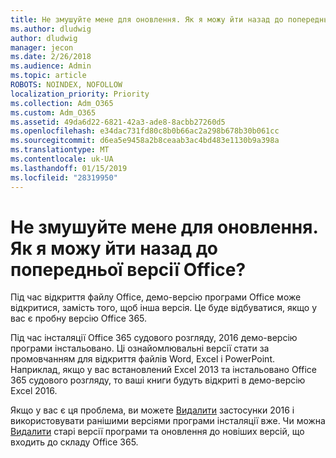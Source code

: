 ```yaml
---
title: Не змушуйте мене для оновлення. Як я можу йти назад до попередньої версії Office?
ms.author: dludwig
author: dludwig
manager: jecon
ms.date: 2/26/2018
ms.audience: Admin
ms.topic: article
ROBOTS: NOINDEX, NOFOLLOW
localization_priority: Priority
ms.collection: Adm_O365
ms.custom: Adm_O365
ms.assetid: 49da6d22-6821-42a3-ade8-8acbb27260d5
ms.openlocfilehash: e34dac731fd80c8b0b66ac2a298b678b30b061cc
ms.sourcegitcommit: d6ea5e9458a2b8ceaab3ac4bd483e1130b9a398a
ms.translationtype: MT
ms.contentlocale: uk-UA
ms.lasthandoff: 01/15/2019
ms.locfileid: "28319950"
---
```

# <a name="dont-force-me-to-upgrade-how-do-i-go-back-to-the-previous-office-version"></a>Не змушуйте мене для оновлення. Як я можу йти назад до попередньої версії Office?

Під час відкриття файлу Office, демо-версію програми Office може відкритися, замість того, щоб інша версія. Це буде відбуватися, якщо у вас є пробну версію Office 365. 
  
Під час інсталяції Office 365 судового розгляду, 2016 демо-версію програми інстальовано. Ці ознайомлювальні версії стати за промовчанням для відкриття файлів Word, Excel і PowerPoint. Наприклад, якщо у вас встановлений Excel 2013 та інстальовано Office 365 судового розгляду, то ваші книги будуть відкриті в демо-версію Excel 2016. 
  
Якщо у вас є ця проблема, ви можете [Видалити](https://support.office.com/article/9dd49b83-264a-477a-8fcc-2fdf5dbf61d8.aspx) застосунки 2016 і використовувати ранішими версіями програми інсталяції вже. Чи можна [Видалити](https://support.office.com/article/9dd49b83-264a-477a-8fcc-2fdf5dbf61d8.aspx) старі версії програми та оновлення до новіших версій, що входить до складу Office 365. 
  

